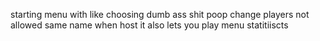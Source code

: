 starting menu with like choosing dumb ass shit poop
change players
not allowed same name
when host it also lets  you play 
menu
statitiiscts
